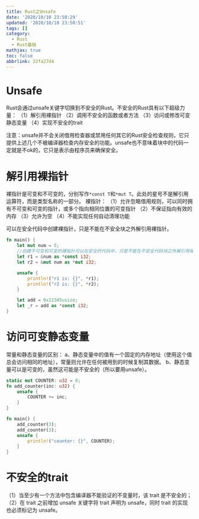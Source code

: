 ```yaml
---
title: Rust之Unsafe
date: '2020/10/10 23:50:29'
updated: '2020/10/10 23:50:51'
tags: []
category:
  - Rust
  - Rust基础
mathjax: true
toc: false
abbrlink: 22fa27d4
---
```

# Unsafe

<!--more-->
Rust会通过unsafe关键字切换到不安全的Rust。不安全的Rust具有以下超级力量：
（1）解引用裸指针
（2）调用不安全的函数或者方法
（3）访问或修改可变静态变量
（4）实现不安全的trait

注意：unsafe并不会关闭借用检查器或禁用任何其它的Rust安全检查规则，它只提供上述几个不被编译器检查内存安全的功能。unsafe也不意味着块中的代码一定就是不ok的，它只是表示由程序员来确保安全。

# 解引用裸指针

裸指针是可变和不可变的，分别写作`*const T`和`*mut T`。此处的星号不是解引用运算符，而是类型名称的一部分。
裸指针：
（1）允许忽略借用规则，可以同时拥有不可变和可变的指针，或多个指向相同位置的可变指针
（2）不保证指向有效的内存
（3）允许为空
（4）不能实现任何自动清理功能

可以在安全代码中创建裸指针，只是不能在不安全块之外解引用裸指针。

```rust
fn main() {
    let mut num = 5;
    //创建不可变和可变的裸指针可以在安全的代码中，只是不能在不安全代码块之外解引用裸指针
    let r1 = &num as *const i32;
    let r2 = &mut num as *mut i32;

    unsafe {
        println!("r1 is: {}", *r1);
        println!("r2 is: {}", *r2);
    }

    let add = 0x12345usize;
    let _r = add as *const i32;
}
```

# 访问可变静态变量

常量和静态变量的区别：
a、静态变量中的值有一个固定的内存地址（使用这个值总会访问相同的地址），常量则允许在任何被用到的时候复制其数据。
b、静态变量可以是可变的，虽然这可能是不安全的（所以要用unsafe）。

```rust
static mut COUNTER: u32 = 0;
fn add_counter(inc: u32) {
    unsafe {
        COUNTER += inc;
    }
}

fn main() {
    add_counter(3);
    add_counter(3);
    unsafe {
        println!("counter: {}", COUNTER);
    }
}
```

# 不安全的trait

（1）当至少有一个方法中包含编译器不能验证的不变量时，该 trait 是不安全的；
（2）在 trait 之前增加 unsafe 关键字将 trait 声明为 unsafe，同时 trait 的实现也必须标记为 unsafe。